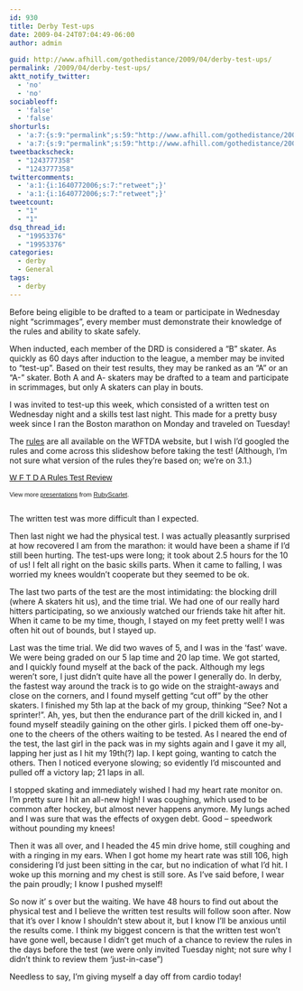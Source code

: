 ```yaml
---
id: 930
title: Derby Test-ups
date: 2009-04-24T07:04:49-06:00
author: admin
  
guid: http://www.afhill.com/gothedistance/2009/04/derby-test-ups/
permalink: /2009/04/derby-test-ups/
aktt_notify_twitter:
  - 'no'
  - 'no'
sociableoff:
  - 'false'
  - 'false'
shorturls:
  - 'a:7:{s:9:"permalink";s:59:"http://www.afhill.com/gothedistance/2009/04/derby-test-ups/";s:7:"tinyurl";s:25:"http://tinyurl.com/dzpqru";s:4:"isgd";s:17:"http://is.gd/uXMz";s:5:"bitly";s:19:"http://bit.ly/eiH8y";s:5:"snipr";s:22:"http://snipr.com/gv8x1";s:5:"snurl";s:22:"http://snurl.com/gv8x1";s:7:"snipurl";s:24:"http://snipurl.com/gv8x1";}'
  - 'a:7:{s:9:"permalink";s:59:"http://www.afhill.com/gothedistance/2009/04/derby-test-ups/";s:7:"tinyurl";s:25:"http://tinyurl.com/dzpqru";s:4:"isgd";s:17:"http://is.gd/uXMz";s:5:"bitly";s:19:"http://bit.ly/eiH8y";s:5:"snipr";s:22:"http://snipr.com/gv8x1";s:5:"snurl";s:22:"http://snurl.com/gv8x1";s:7:"snipurl";s:24:"http://snipurl.com/gv8x1";}'
tweetbackscheck:
  - "1243777358"
  - "1243777358"
twittercomments:
  - 'a:1:{i:1640772006;s:7:"retweet";}'
  - 'a:1:{i:1640772006;s:7:"retweet";}'
tweetcount:
  - "1"
  - "1"
dsq_thread_id:
  - "19953376"
  - "19953376"
categories:
  - derby
  - General
tags:
  - derby
---
```

Before being eligible to be drafted to a team or participate in Wednesday night &#8220;scrimmages&#8221;, every member must demonstrate their knowledge of the rules and ability to skate safely. 

When inducted, each member of the DRD is considered a &#8220;B&#8221; skater. As quickly as 60 days after induction to the league, a member may be invited to &#8220;test-up&#8221;. Based on their test results, they may be ranked as an &#8220;A&#8221; or an &#8220;A-&#8221; skater. Both A and A- skaters may be drafted to a team and participate in scrimmages, but only A skaters can play in bouts.

I was invited to test-up this week, which consisted of a written test on Wednesday night and a skills test last night. This made for a pretty busy week since I ran the Boston marathon on Monday and traveled on Tuesday! 

The [rules](http://rules.wftda.com/wp-content/uploads/2008/08/wftda_rules_v3_1.pdf) are all available on the WFTDA website, but I wish I&#8217;d googled the rules and come across this slideshow before taking the test! (Although, I&#8217;m not sure what version of the rules they&#8217;re based on; we&#8217;re on 3.1.)

<div style="width:425px;text-align:left" id="__ss_164031">
  <a style="font:14px Helvetica,Arial,Sans-serif;display:block;margin:12px 0 3px 0;text-decoration:underline;" href="http://www.slideshare.net/RubyScarlet/w-f-t-d-a-rules-test-review?type=powerpoint" title="W F T D A  Rules  Test  Review">W F T D A Rules Test Review</a></p> 
  
  <div style="font-size:11px;font-family:tahoma,arial;height:26px;padding-top:2px;">
    View more <a style="text-decoration:underline;" href="http://www.slideshare.net/">presentations</a> from <a style="text-decoration:underline;" href="http://www.slideshare.net/RubyScarlet">RubyScarlet</a>.
  </div>
</div>

The written test was more difficult than I expected.

Then last night we had the physical test. I was actually pleasantly surprised at how recovered I am from the marathon: it would have been a shame if I&#8217;d still been hurting. The test-ups were long; it took about 2.5 hours for the 10 of us! I felt all right on the basic skills parts. When it came to falling, I was worried my knees wouldn&#8217;t cooperate but they seemed to be ok. 

The last two parts of the test are the most intimidating: the blocking drill (where A skaters hit us), and the time trial. We had one of our really hard hitters participating, so we anxiously watched our friends take hit after hit. When it came to be my time, though, I stayed on my feet pretty well! I was often hit out of bounds, but I stayed up.

Last was the time trial. We did two waves of 5, and I was in the &#8216;fast&#8217; wave. We were being graded on our 5 lap time and 20 lap time. We got started, and I quickly found myself at the back of the pack. Although my legs weren&#8217;t sore, I just didn&#8217;t quite have all the power I generally do. In derby, the fastest way around the track is to go wide on the straight-aways and close on the corners, and I found myself getting &#8220;cut off&#8221; by the other skaters. I finished my 5th lap at the back of my group, thinking &#8220;See? Not a sprinter!&#8221;. Ah, yes, but then the endurance part of the drill kicked in, and I found myself steadily gaining on the other girls. I picked them off one-by-one to the cheers of the others waiting to be tested. As I neared the end of the test, the last girl in the pack was in my sights again and I gave it my all, lapping her just as I hit my 19th(?) lap. I kept going, wanting to catch the others. Then I noticed everyone slowing; so evidently I&#8217;d miscounted and pulled off a victory lap; 21 laps in all.

I stopped skating and immediately wished I had my heart rate monitor on. I&#8217;m pretty sure I hit an all-new high! I was coughing, which used to be common after hockey, but almost never happens anymore. My lungs ached and I was sure that was the effects of oxygen debt. Good &#8211; speedwork without pounding my knees!

Then it was all over, and I headed the 45 min drive home, still coughing and with a ringing in my ears. When I got home my heart rate was still 106, high considering I&#8217;d just been sitting in the car, but no indication of what I&#8217;d hit. I woke up this morning and my chest is still sore. As I&#8217;ve said before, I wear the pain proudly; I know I pushed myself!

So now it&#8217; s over but the waiting. We have 48 hours to find out about the physical test and I believe the written test results will follow soon after. Now that it&#8217;s over I know I shouldn&#8217;t stew about it, but I know I&#8217;ll be anxious until the results come. I think my biggest concern is that the written test won&#8217;t have gone well, because I didn&#8217;t get much of a chance to review the rules in the days before the test (we were only invited Tuesday night; not sure why I didn&#8217;t think to review them &#8216;just-in-case&#8221;)

Needless to say, I&#8217;m giving myself a day off from cardio today!